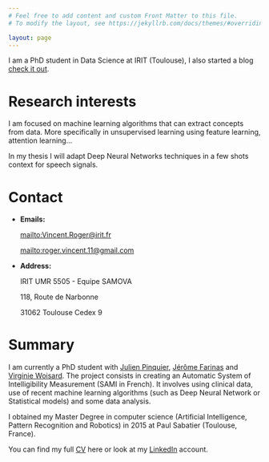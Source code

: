 ```yaml
---
# Feel free to add content and custom Front Matter to this file.
# To modify the layout, see https://jekyllrb.com/docs/themes/#overriding-theme-defaults

layout: page
---
```


I am a PhD student in Data Science at IRIT (Toulouse), I also started a blog [check it out](blog).

# Research interests

I am focused on machine learning algorithms that can extract concepts from data. More specifically in unsupervised learning using feature learning, attention learning...

In my thesis I will adapt Deep Neural Networks techniques in a few shots context for speech signals.

# Contact
*  **Emails:**

    <mailto:Vincent.Roger@irit.fr>

    <mailto:roger.vincent.11@gmail.com>

*  **Address:**

    IRIT UMR 5505 - Equipe SAMOVA

    118, Route de Narbonne

    31062 Toulouse Cedex 9

# Summary

I am currently a PhD student with [Julien Pinquier](https://www.irit.fr/~Julien.Pinquier/index_en.php), [Jérôme Farinas](https://www.irit.fr/~Jerome.Farinas/index_en.php) and [Virginie Woisard](https://octogone.univ-tlse2.fr/accueil/membres/virginie-woisard--183287.kjsp).
The project consists in creating an Automatic System of Intelligibility Measurement (SAMI in French).
It involves using clinical data, use of recent machine learning algorithms (such as Deep Neural Network or Statistical models) and some data analysis.

I obtained my Master Degree in computer science (Artificial Intelligence, Pattern Recognition and Robotics) in 2015 at Paul Sabatier (Toulouse, France).

You can find my full [CV](/assets/cv/cv_en.pdf) here or look at my [LinkedIn](https://www.linkedin.com/in/vroger11/) account.

